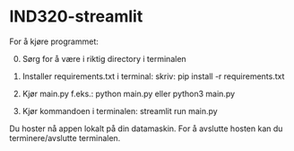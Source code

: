 # IND320-streamlit

For å kjøre programmet:

0. Sørg for å være i riktig directory i terminalen

1. Installer requirements.txt i terminal:
    skriv: pip install -r requirements.txt

2. Kjør main.py
    f.eks.: python main.py eller python3 main.py

3. Kjør kommandoen i terminalen: streamlit run main.py

Du hoster nå appen lokalt på din datamaskin. For å avslutte hosten kan du terminere/avslutte terminalen.